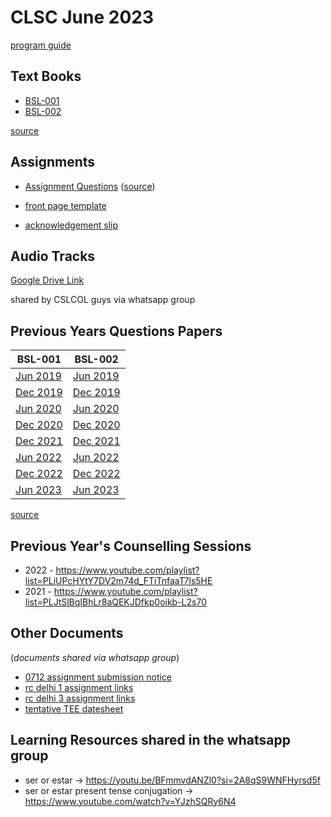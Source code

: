 # CLSC June 2023

[program guide](cslc_programguide_sofl.pdf)

## Text Books

* [BSL-001](textbooks/BSL_001_A.pdf)
* [BSL-002](textbooks/BSL_002_A.pdf)

[source](https://www.egyankosh.ac.in/handle/123456789/52755)

## Assignments

* [Assignment Questions](assignment_bsl001_bsl002_2023.pdf) ([source](https://webservices.ignou.ac.in/assignments/Certificate.htm))

* [front page template](assignment_front_page.pdf)
* [acknowledgement slip](acknowledgement_slip_one_page.pdf)

## Audio Tracks

[Google Drive Link](https://drive.google.com/drive/folders/1aCXqbB3g_bHPSSn49EXTA_tt1RKymy-p?usp=sharing)

shared by CSLCOL guys via whatsapp group

## Previous Years Questions Papers

| BSL-001 | BSL-002 |
| --- | --- |
| [Jun 2019](201905-BSL-001.pdf) | [Jun 2019](201905-BSL-002.pdf) |
| [Dec 2019](201912-BSL-001.pdf) | [Dec 2019](201912-BSL-002.pdf) |
| [Jun 2020](202005-BSL-001.pdf) | [Jun 2020](202005-BSL-002.pdf) |
| [Dec 2020](202012-BSL-001.pdf) | [Dec 2020](202012-BSL-002.pdf) |
| [Dec 2021](202112-BSL-001.pdf) | [Dec 2021](202112-BSL-002.pdf) |
| [Jun 2022](202205-BSL-001.pdf) | [Jun 2022](202205-BSL-002.pdf) |
| [Dec 2022](202212-BSL-001.pdf) | [Dec 2022](202212-BSL-002.pdf) |
| [Jun 2023](202305-BSL-001.pdf) | [Jun 2023](202305-BSL-002.pdf) |

[source](https://webservices.ignou.ac.in/Pre-Question/)

## Previous Year's Counselling Sessions
* 2022 - https://www.youtube.com/playlist?list=PLiUPcHYtY7DV2m74d_FTiTnfaaT7ls5HE
* 2021 - https://www.youtube.com/playlist?list=PLJtSlBqIBhLr8aQEKJDfkp0oikb-L2s70

## Other Documents

(_documents shared via whatsapp group_)

* [0712 assignment submission notice](0712_vivekananda_college_assignment_submission_notice.pdf)
* [rc delhi 1 assignment links](rc_delhi_1_assignment_guidelines.pdf)
* [rc delhi 3 assignment links](rc_delhi_3_assignment_links.pdf)
* [tentative TEE datesheet](tentative_tee_datesheet_dec_2023.pdf)

## Learning Resources shared in the whatsapp group

* ser or estar -> https://youtu.be/BFmmvdANZl0?si=2A8qS9WNFHyrsd5f
* ser or estar present tense conjugation -> https://www.youtube.com/watch?v=YJzhSQRy6N4
